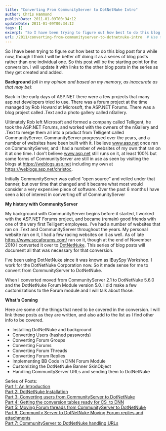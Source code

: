 ```yaml
---
title: "Converting From CommunityServer to DotNetNuke Intro"
author: Chris Hammond
publishDate: 2011-01-09T00:34:12
updateDate: 2011-01-09T00:34:12
tags: []
excerpt: "So I have been trying to figure out how best to do this blog post for a while now, though I think I will be better off doing it as a series of blog posts rather than one individual one. So this post will be the starting point for the conversion. I will update it with links to the other blog posts in the series as they get created and added."
url: /2011/converting-from-communityserver-to-dotnetnuke-intro  # Use the generated URL with year
---
```

<p>So I have been trying to figure out how best to do this blog post for a while now, though I think I will be better off doing it as a series of blog posts rather than one individual one. So this post will be the starting point for the conversion. I will update it with links to the other blog posts in the series as they get created and added.</p> <p><strong>Background </strong><em>(all in my opinion and based on my memory, as inaccurate as that may be)</em>:</p> <p>Back in the early days of ASP.NET there were a few projects that many asp.net developers tried to use. There was a forum project at the time managed by Rob Howard at Microsoft, the ASP.NET Forums. There was a blog project called .Text and a photo gallery called nGallery.</p> <p>Ultimately Rob left Microsoft and formed a company called Telligent, he took the ASP.NET Forums, and worked with the owners of the nGallery and .Text to merge them all into a product from Telligent called CommunityServer. CommunityServer progressed over the years, and a number of websites have been built with it. I believe <a href="https://www.asp.net">www.asp.net</a> once ran on CommunityServer, and I had a number of websites of my own that ran on it at one time. I don't believe <a href="https://www.asp.net">www.asp.net</a> still runs on it, at least 100% but some forms of CommunityServer are still in use as seen by visiting the blogs at <a href="https://weblogs.asp.net">https://weblogs.asp.net</a> including my own at <a href="https://weblogs.asp.net/christoc">https://weblogs.asp.net/christoc</a>.</p> <p>Initially CommunityServer was called &ldquo;open source&rdquo; and veiled under that banner, but over time that changed and it became what most would consider a very expensive piece of software. Over the past 6 months I have seen a lot of interest in converting off of CommunityServer</p> <p><strong>My history with CommunityServer</strong></p> <p>My background with CommunityServer begins before it started, I worked with the ASP.NET Forums project, and became (remain) good friends with one of the very first Telligent employees. I've had a number of websites that ran on .Text and CommunityServer throughout the years. My personal website ran on it, I had a few racing websites on it as well. As of late <a href="https://www.sccaforums.com/">https://www.sccaforums.com/</a> ran on it, though at the end of November 2010 I converted it over to <a href="https://www.dotnetnuke.com/" target="_blank">DotNetNuke</a>. This series of blog posts will document all that was necessary for that conversion.</p> <p>I've been using DotNetNuke since it was known as IBuySpy Workshop. I work for the DotNetNuke Corporation now. So it made sense for me to convert from CommunityServer to DotNetNuke.</p> <p>When I converted moved from CommunityServer 2.1 to DotNetNuke 5.6.0 and the DotNetNuke Forum Module version 5.0. I did make a few customizations to the Forum module and I will talk about those.</p> <p><strong>What's Coming</strong></p> <p>Here are some of the things that need to be covered in the conversion. I will link these posts as they are written, and also add to the list as I find other info to be covered.</p> <ul>     <li>Installing DotNetNuke and background </li>     <li>Converting Users (hashed passwords) </li>     <li>Converting Forum Groups </li>     <li>Converting Forums </li>     <li>Converting Forum Threads </li>     <li>Converting Forum Replies </li>     <li>Implementing BB Code in DNN Forum Module </li>     <li>Customizing the DotNetNuke Banner SkinObject </li>     <li>Handling CommunityServer URLs and sending them to DotNetNuke </li> </ul> <p>Series of Posts:   <br /> <a href="https://www.dnndaily.com/tips/itemId/33060/Converting-From-CommunityServer-to-DotNetNuke-Intr.aspx">Part 1: An Introduction</a>    <br /> <a href="https://www.dnndaily.com/tips/itemId/33098/CommunityServer-to-DotNetNuke-Part-2-DotNetNuke-I.aspx">Part 2: DotNetNuke Installation</a>    <br /> <a href="https://www.dnndaily.com/tips/itemId/33102/Part-3-Converting-users-from-CommunityServer-to-D.aspx">Part 3: Converting users from CommunityServer to DotNetNuke</a>    <br /> <a href="https://www.dnndaily.com/tips/itemId/33114/Part-4-Getting-the-conversion-tables-ready-for-CS.aspx">Part 4: Getting the conversion tables ready for CS&nbsp; to DNN</a>    <br /> <a href="https://www.dnndaily.com/tips/itemId/33123/Part-5-Moving-Forum-threads-from-CommunityServer.aspx" target="_blank">Part 5: Moving Forum threads from CommunityServer to DotNetNuke</a><br /> <a href="https://www.dnndaily.com/tips/itemId/33327/Part-6-Community-Server-to-DotNetNuke-Moving-Foru">Part 6, Community Server to DotNetNuke Moving Forum replies and attachments</a><br /> <a href="https://www.dnndaily.com/tips/itemId/33750/Part-7-CommunityServer-to-DotNetNuke-handling-URL">Part 7: CommunityServer to DotNetNuke handling URLs</a></p>
